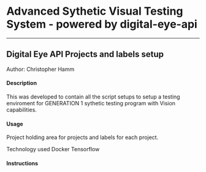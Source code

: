 # Advanced Sythetic Visual Testing System - powered by digital-eye-api
-------------------

## Digital Eye API Projects and labels setup

Author: Christopher Hamm

#### Description
  This was developed to contain all the script setups to setup a testing enviroment for GENERATION 1 sythetic testing program with Vision capabilities.

#### Usage
  Project holding area for projects and labels for each project.


Technology used
Docker
Tensorflow

#### Instructions
  